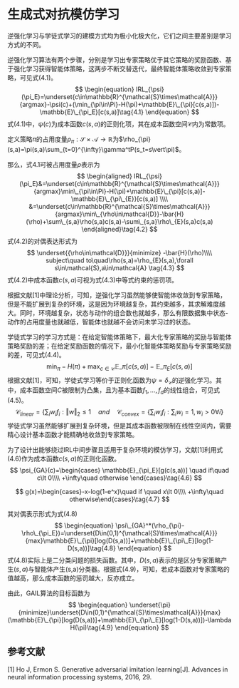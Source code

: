 # 生成式对抗模仿学习

逆强化学习与学徒式学习的建模方式均为极小化极大化，它们之间主要差别是学习方式的不同。

逆强化学习算法有两个步骤，分别是学习出专家策略优于其它策略的奖励函数、基于强化学习获得智能体策略，这两步不断交替迭代，最终智能体策略收敛到专家策略，可见式(4.1)。
$$
\begin{equation}
IRL_{\psi}(\pi_E)=\underset{c\in\mathbb{R}^{\mathcal{S}\times\mathcal{A}}}{argmax}-\psi(c)+(\min_{\pi\in\Pi}-H(\pi)+\mathbb{E}\_{\pi}[c(s,a)])-\mathbb{E}\_{\pi_E}[c(s,a)]\tag{4.1}
\end{equation}
$$
式(4.1)中，$\psi(c)$为成本函数$c(s,a)$的正则化项，其在成本函数空间$\mathcal{C}$内为常数项。

定义策略$\pi$的占用度量$\rho_{\pi}:\mathcal{S}\times\mathcal{A}\to\mathbb{R}$为$\rho_{\pi}(s,a)=\pi(s,a)\sum_{t=0}^{\infty}\gamma^tP(s_t=s\vert\pi)$。

那么，式4.1可被占用度量$\rho$表示为
$$
\begin{aligned}
IRL_{\psi}(\pi_E)&=\underset{c\in\mathbb{R}^{\mathcal{S}\times\mathcal{A}}}{argmax}\min\_{\pi\in\Pi}-H(\pi)+\mathbb{E}\_{\pi}[c(s,a)]-\mathbb{E}\_{\pi\_{E}}[c(s,a)] \\\\
&=\underset{c\in\mathbb{R}^{\mathcal{S}\times\mathcal{A}}}{argmax}\min\_{\rho\in\mathcal{D}}-\bar{H}(\rho)+\sum\_{s,a}\rho(s,a)c(s,a)-\sum\_{s,a}\rho\_{E}(s,a)c(s,a)
\end{aligned}\tag{4.2}
$$
式(4.2)的对偶表达形式为
$$
\underset{{\rho\in\mathcal{D}}}{minimize} -\bar{H}(\rho)\\\\
subject\quad to\quad\rho(s,a)=\rho_{E}(s,a),\forall s\in\mathcal{S},a\in\mathcal{A} \tag{4.3}
$$
式(4.2)中成本函数$c(s,a)$可视为式(4.3)中等式约束的惩罚项。

根据文献[1]中理论分析，可知，逆强化学习虽然能够使智能体收敛到专家策略，但是不能扩展到复杂的环境，这是因为环境越复杂，其约束越多，其求解难度越大。同时，环境越复杂，状态与动作的组合数也就越多，那么有限数据集中状态-动作的占用度量也就越低，智能体也就越不会访问未学习过的状态。

学徒式学习的学习方式是：在给定智能体策略下，最大化专家策略的奖励与智能体策略奖励的差；在给定奖励函数的情况下，最小化智能体策略奖励与专家策略奖励的差，可见式(4.4)。
$$
\begin{equation}
\min_{\pi} -H(\pi)+\max_{c\in\mathcal{C}}\mathbb{E}\_{\pi}[c(s,a)]-\mathbb{E}\_{\pi_E}[c(s,a)]\tag{4.4}
\end{equation}
$$
根据文献[1]，可知，学徒式学习等价于正则化函数为$\psi=\delta_{\mathcal{C}}$的逆强化学习。其中，成本函数空间$C$被限制为凸集，且为基本函数$f_1,\dots,f_d$的线性组合，可见式(4.5)。
$$
\mathcal{C}_{linear}=\{\sum_i w_if_i : \Vert w\Vert_2\le 1\quad and\quad \mathcal{C}_{convex}=\{\sum_i w_if_i:\sum_iw_i=1,w_i\gt0 \forall i\}\tag{4.5}
$$
学徒式学习虽然能够扩展到复杂环境，但是其成本函数被限制在线性空间内，需要精心设计基本函数才能精确地收敛到专家策略。

为了设计出能够绕过IRL中间步骤且适用于复杂环境的模仿学习，文献[1]利用式(4.6)作为成本函数$c(s,a)$的正则化函数。
$$
\psi_{GA}(c)=\begin{cases}
\mathbb{E}_{\pi_E}[g(c(s,a))] \quad if\quad c\lt 0\\\\
+\infty\quad otherwise
\end{cases}\tag{4.6}
$$

$$
g(x)=\begin{cases}-x-log(1-e^x)\quad if \quad x\lt 0\\\\ +\infty\quad otherwise\end{cases}\tag{4.7}
$$

其对偶表示形式为式(4.8)
$$
\begin{equation}
\psi\_{GA}^*(\rho_{\pi}-\rho\_{\pi_E})=\underset{D\in(0,1)^{\mathcal{S}\times\mathcal{A}}}{max}\mathbb{E}\_{\pi}[log(D(s,a))]+\mathbb{E}\_{\pi\_E}[log(1-D(s,a))]\tag{4.8}
\end{equation}
$$
式(4.8)实际上是二分类问题的损失函数。其中，$D(s,a)$表示的是区分专家策略产生$(s,a)$与智能体产生(s,a)分类器。根据式(4.9)，可知，若成本函数对专家策略的值越高，那么成本函数的惩罚越大，反亦成立。

由此，GAIL算法的目标函数为
$$
\begin{equation}
\underset{\pi}{minimize}\underset{D\in(0,1)^{\mathcal{S}\times\mathcal{A}}}{max}(\mathbb{E}\_{\pi}[log(D(s,a))]+\mathbb{E}\_{\pi\_E}[log(1-D(s,a))])-\lambda H(\pi)\tag{4.9}
\end{equation}
$$



## 参考文献

[1] Ho J, Ermon S. Generative adversarial imitation learning[J]. Advances in neural information processing systems, 2016, 29.
